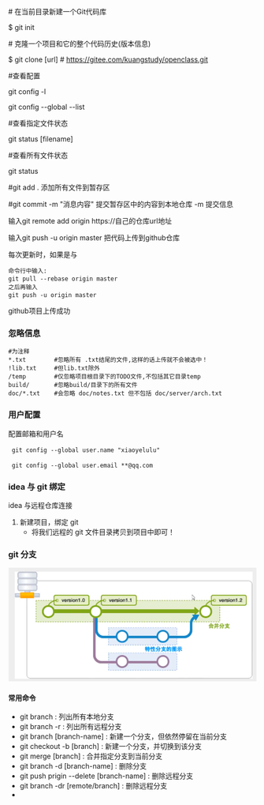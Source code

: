 \# 在当前目录新建一个Git代码库

$ git init

\# 克隆一个项目和它的整个代码历史(版本信息)

$ git clone [url]  # https://gitee.com/kuangstudy/openclass.git

#查看配置

git config -l

git config --global --list


#查看指定文件状态

git status [filename]

#查看所有文件状态

git status

#git add .                  添加所有文件到暂存区

#git commit -m "消息内容"    提交暂存区中的内容到本地仓库 -m 提交信息

输入git remote add origin https://自己的仓库url地址

输入git push -u origin master  把代码上传到github仓库

每次更新时，如果是与
```
命令行中输入:
git pull --rebase origin master
之后再输入
git push -u origin master
```

github项目上传成功
### 忽略信息
    #为注释
    *.txt        #忽略所有 .txt结尾的文件,这样的话上传就不会被选中！
    !lib.txt     #但lib.txt除外
    /temp        #仅忽略项目根目录下的TODO文件,不包括其它目录temp
    build/       #忽略build/目录下的所有文件
    doc/*.txt    #会忽略 doc/notes.txt 但不包括 doc/server/arch.txt
### 用户配置
配置邮箱和用户名

` git config --global user.name "xiaoyelulu"`

` git config --global user.email **@qq.com`
### idea 与 git 绑定
idea 与远程仓库连接

1. 新建项目，绑定 git
   - 将我们远程的 git 文件目录拷贝到项目中即可！
### git 分支

![Alt text](pictures/git入门系列.png)

#### 常用命令
- git branch : 列出所有本地分支
- git branch -r : 列出所有远程分支
- git branch [branch-name] : 新建一个分支，但依然停留在当前分支
- git checkout -b [branch] : 新建一个分支，并切换到该分支
- git merge [branch] : 合并指定分支到当前分支
- git branch -d [branch-name] : 删除分支
- git push prigin --delete [branch-name] : 删除远程分支
- git branch -dr [remote/branch] : 删除远程分支
- 